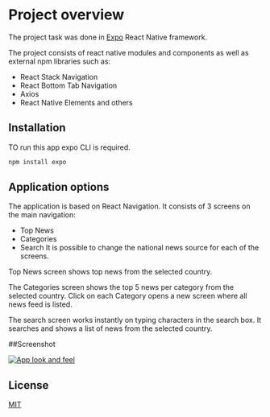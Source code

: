 # Project overview

The project task was done in [Expo](https://expo.io/) React Native framework. 

The project consists of react native modules and components as well as external npm libraries such as:
* React Stack Navigation
* React Bottom Tab Navigation
* Axios
* React Native Elements
and others


## Installation

TO run this app expo CLI is required.

```bash
npm install expo
```

## Application options

The application is based on React Navigation.
It consists of 3 screens on the main navigation:
* Top News
* Categories
* Search
It is possible to change the national news source for each of the screens.

Top News screen shows top news from the selected country.

The Categories screen shows the top 5 news per category from the selected country. Click on each Category opens a new screen where all news feed is listed.

The search screen works instantly on typing characters in the search box. It searches and shows a list of news from the selected country.

##Screenshot

[![App look and feel](https://i.postimg.cc/NjJ3nTVg/scrennshot.png)](https://postimg.cc/pmjch9R7)


## License
[MIT](https://choosealicense.com/licenses/mit/)